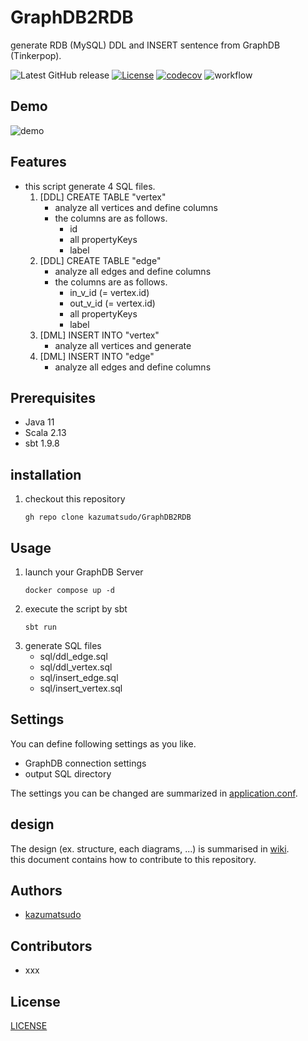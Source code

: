 # GraphDB2RDB

generate RDB (MySQL) DDL and INSERT sentence from GraphDB (Tinkerpop).

![Latest GitHub release](https://img.shields.io/github/release/kazumatsudo/GraphDB2RDB.svg)
[![License](https://img.shields.io/badge/License-Apache_2.0-blue.svg)](https://opensource.org/licenses/Apache-2.0)
[![codecov](https://codecov.io/github/kazumatsudo/GraphDB2RDB/graph/badge.svg?token=9JFEL8HKQR)](https://codecov.io/github/kazumatsudo/GraphDB2RDB)
![workflow](https://github.com/kazumatsudo/GraphDB2RDB/actions/workflows/scala.yml/badge.svg)

## Demo

![demo](https://github.com/kazumatsudo/GraphDB2RDB/assets/25892776/fd9a5a56-c099-4088-91e7-31f4702e1ff1)

## Features

- this script generate 4 SQL files.
    1. [DDL] CREATE TABLE "vertex"
        - analyze all vertices and define columns
        - the columns are as follows.
            - id
            - all propertyKeys
            - label
    2. [DDL] CREATE TABLE "edge"
        - analyze all edges and define columns
        - the columns are as follows.
           - in_v_id (= vertex.id)
           - out_v_id (= vertex.id)
           - all propertyKeys
           - label
    3. [DML] INSERT INTO "vertex"
        - analyze all vertices and generate
    4. [DML] INSERT INTO "edge"
        - analyze all edges and define columns

## Prerequisites

- Java 11
- Scala 2.13
- sbt 1.9.8

## installation

1. checkout this repository
    ```shell
    gh repo clone kazumatsudo/GraphDB2RDB
    ```

## Usage

1. launch your GraphDB Server
    ```shell
    docker compose up -d
    ```
2. execute the script by sbt
    ```shell
    sbt run
    ```
3. generate SQL files
    - sql/ddl_edge.sql
    - sql/ddl_vertex.sql
    - sql/insert_edge.sql
    - sql/insert_vertex.sql

## Settings

You can define following settings as you like.

- GraphDB connection settings
- output SQL directory

The settings you can be changed are summarized in [application.conf](./src/main/resources/application.conf).

## design

The design (ex. structure, each diagrams, ...) is summarised in [wiki](https://github.com/kazumatsudo/GraphDB2RDB/wiki).  
this document contains how to contribute to this repository.

## Authors

- [kazumatsudo](https://github.com/kazumatsudo)

## Contributors

- xxx

## License

[LICENSE](LICENSE)
